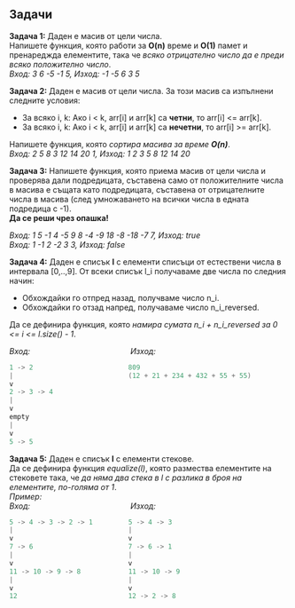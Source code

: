 ## Задачи

**Задача 1:** Даден е масив от цели числа.  
Напишете функция, която работи за **O(n)** време и **O(1)** памет и пренареджда елементите, така че *всяко отрицателно число да е преди всяко положително число*.  
*Вход: 3 6 -5 -1 5, Изход: -1 -5 6 3 5*  

**Задача 2:** Даден е масив от цели числа. За този масив са изпълнени следните условия:  
-  За всяко  i, k: Ако i < k, arr[i] и arr[k] са  **четни**, то arr[i] <= arr[k].  
-  За всяко  i, k: Ако i < k, аrr[i] и arr[k] са  **нечетни**, то arr[i] >= arr[k].  

Напишете функция, която *сортира масива за време **O(n)***.  
*Вход: 2 5 8 3 12 14 20 1, Изход: 1 2 3 5 8 12 14 20*  

**Задача 3:** Напишете функция, която приема масив от цели числа и проверява дали подредицата, съставена само от положителните числа в масива е същата като подредицата, съставена от отрицателните числа в масива (след умножаването на всички числа в едната подредица с -1).  
**Да се реши чрез опашка!**  

*Вход: 1 5 -1 4 -5 9 8 -4 -9 18 -8 -18 -7 7, Изход: true  
Вход: 1 -1 2 -2 3 3, Изход: false*  

**Задача 4:** Даден е списък **l** с елементи списъци от естествени числа в интервала [0,..,9]. От всеки списък l_i получаваме две числа по следния начин:  
- Обхождайки го отпред назад, получваме число n_i.  
- Обхождайки го отзад напред, получаваме число n_i_reversed.  

Да се дефинира функция, която *намира сумата n_i + n_i_reversed за 0 <= i <= l.size() - 1*.  

*Вход:* &nbsp;&nbsp;&nbsp;&nbsp;&nbsp;&nbsp;&nbsp;&nbsp;&nbsp;&nbsp;&nbsp;&nbsp;&nbsp;&nbsp;&nbsp;&nbsp;&nbsp;&nbsp;&nbsp;&nbsp;&nbsp;&nbsp;&nbsp;&nbsp;&nbsp;&nbsp;&nbsp;&nbsp;&nbsp;&nbsp;&nbsp;&nbsp;&nbsp;&nbsp;&nbsp;&nbsp;&nbsp;&nbsp;&nbsp;&nbsp;&nbsp;&nbsp;&nbsp;&nbsp;&nbsp;*Изход:*
```c++
1 -> 2                        809
|                             (12 + 21 + 234 + 432 + 55 + 55)
v
2 -> 3 -> 4
|
v
empty
|
v
5 -> 5
```

**Задача 5:** Даден е списък **l** с елементи стекове.  
Да се дефинира функция *equalize(l)*, която размества елементите на стековете така, че *да няма два стека в l с разлика в броя на елементите, по-голяма от 1*.  
*Пример:*  
*Вход:* &nbsp;&nbsp;&nbsp;&nbsp;&nbsp;&nbsp;&nbsp;&nbsp;&nbsp;&nbsp;&nbsp;&nbsp;&nbsp;&nbsp;&nbsp;&nbsp;&nbsp;&nbsp;&nbsp;&nbsp;&nbsp;&nbsp;&nbsp;&nbsp;&nbsp;&nbsp;&nbsp;&nbsp;&nbsp;&nbsp;&nbsp;&nbsp;&nbsp;&nbsp;&nbsp;&nbsp;&nbsp;&nbsp;&nbsp;&nbsp;&nbsp;&nbsp;&nbsp;&nbsp;&nbsp;*Изход:*
```c++
5 -> 4 -> 3 -> 2 -> 1         5 -> 4 -> 3
|                             |
v                             v
7 -> 6                        7 -> 6 -> 1
|                             |
v                             v
11 -> 10 -> 9 -> 8            11 -> 10 -> 9
|                             |
v                             v
12                            12 -> 2 -> 8
```
